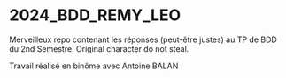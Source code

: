 # 2024_BDD_REMY_LEO
Merveilleux repo contenant les réponses (peut-être justes) au TP de BDD du 2nd Semestre. Original character do not steal.

Travail réalisé en binôme avec Antoine BALAN
